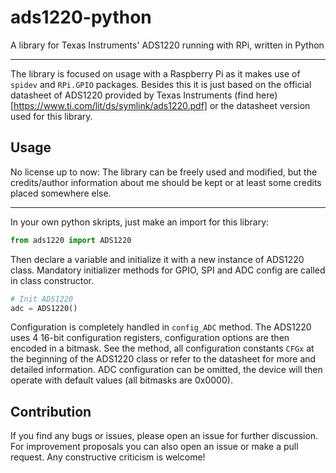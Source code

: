 # ads1220-python
A library for Texas Instruments' ADS1220 running with RPi, written in Python

---

The library is focused on usage with a Raspberry Pi as it makes use of `spidev` and `RPi.GPIO` packages. Besides this it is just based on the official datasheet of ADS1220 provided by Texas Instruments (find here)[https://www.ti.com/lit/ds/symlink/ads1220.pdf] or the datasheet version used for this library.

## Usage   
No license up to now: The library can be freely used and modified, but the credits/author information about me should be kept or at least some credits placed somewhere else.

---

In your own python skripts, just make an import for this library:
```python
from ads1220 import ADS1220
```

Then declare a variable and initialize it with a new instance of ADS1220 class. Mandatory initializer methods for GPIO, SPI and ADC config are called in class constructor.
```python
# Init ADS1220
adc = ADS1220()
```
Configuration is completely handled in `config_ADC` method. The ADS1220 uses 4 16-bit configuration registers, configuration options are then encoded in a bitmask. See the method, all configuration constants `CFGx` at the beginning of the ADS1220 class or refer to the datasheet for more and detailed information. ADC configuration can be omitted, the device will then operate with default values (all bitmasks are 0x0000).

## Contribution
If you find any bugs or issues, please open an issue for further discussion. For improvement proposals you can also open an issue or make a pull request. Any constructive criticism is welcome! 
